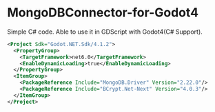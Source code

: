 # MongoDBConnector-for-Godot4
Simple C# code. Able to use it in GDScript with Godot4(C# Support).

```xml
<Project Sdk="Godot.NET.Sdk/4.1.2">
  <PropertyGroup>
    <TargetFramework>net6.0</TargetFramework>
    <EnableDynamicLoading>true</EnableDynamicLoading>
  </PropertyGroup>
  <ItemGroup>
    <PackageReference Include="MongoDB.Driver" Version="2.22.0"/>
    <PackageReference Include="BCrypt.Net-Next" Version="4.0.3"/>
  </ItemGroup>
</Project>
